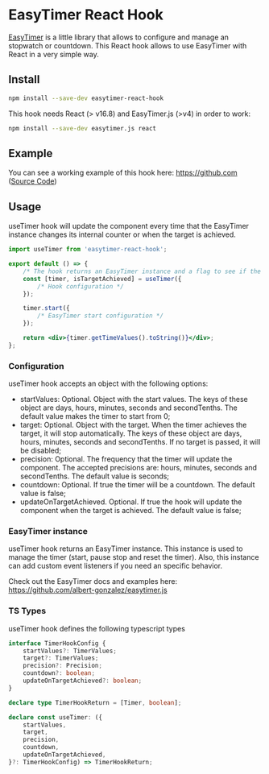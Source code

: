 # EasyTimer React Hook

[EasyTimer](https://github.com/albert-gonzalez/easytimer.js) is a little library that allows to configure and manage an stopwatch or countdown. This React hook allows to use EasyTimer with React in a very simple way.

## Install

```sh
npm install --save-dev easytimer-react-hook
```

This hook needs React (> v16.8) and EasyTimer.js (>v4) in order to work:

```sh
npm install --save-dev easytimer.js react
```

## Example

You can see a working example of this hook here: https://github.com ([Source Code](./example))

## Usage

useTimer hook will update the component every time that the EasyTimer instance changes its internal counter or when the target is achieved.

```jsx
import useTimer from 'easytimer-react-hook';

export default () => {
    /* The hook returns an EasyTimer instance and a flag to see if the target has been achieved */
    const [timer, isTargetAchieved] = useTimer({
        /* Hook configuration */
    });

    timer.start({
        /* EasyTimer start configuration */
    });

    return <div>{timer.getTimeValues().toString()}</div>;
};
```

### Configuration

useTimer hook accepts an object with the following options:

-   startValues: Optional. Object with the start values. The keys of these object are days, hours, minutes, seconds and secondTenths. The default value makes the timer to start from 0;
-   target: Optional. Object with the target. When the timer achieves the target, it will stop automatically. The keys of these object are days, hours, minutes, seconds and secondTenths. If no target is passed, it will be disabled;
-   precision: Optional. The frequency that the timer will update the component. The accepted precisions are: hours, minutes, seconds and secondTenths. The default value is seconds;
-   countdown: Optional. If true the timer will be a countdown. The default value is false;
-   updateOnTargetAchieved. Optional. If true the hook will update the component when the target is achieved. The default value is false;

### EasyTimer instance

useTimer hook returns an EasyTimer instance. This instance is used to manage the timer (start, pause stop and reset the timer). Also, this instance can add custom event listeners if you need an specific behavior.

Check out the EasyTimer docs and examples here: https://github.com/albert-gonzalez/easytimer.js

### TS Types

useTimer hook defines the following typescript types

```ts
interface TimerHookConfig {
    startValues?: TimerValues;
    target?: TimerValues;
    precision?: Precision;
    countdown?: boolean;
    updateOnTargetAchieved?: boolean;
}

declare type TimerHookReturn = [Timer, boolean];

declare const useTimer: ({
    startValues,
    target,
    precision,
    countdown,
    updateOnTargetAchieved,
}?: TimerHookConfig) => TimerHookReturn;
```
